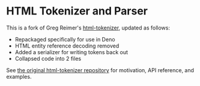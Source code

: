 # HTML Tokenizer and Parser
This is a fork of Greg Reimer's [html-tokenizer](https://github.com/greim/html-tokenizer), updated as follows:

* Repackaged specifically for use in Deno
* HTML entity reference decoding removed
* Added a serializer for writing tokens back out
* Collapsed code into 2 files

See [the original html-tokenizer repository](https://github.com/greim/html-tokenizer) for motivation, API reference, and examples.
